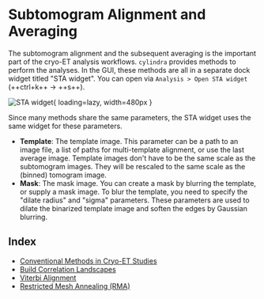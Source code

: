 # Subtomogram Alignment and Averaging

The subtomogram alignment and the subsequent averaging is the important part of the
cryo-ET analysis workflows. `cylindra` provides methods to perform the analyses. In the
GUI, these methods are all in a separate dock widget titled "STA widget". You can open
via `Analysis > Open STA widget` (++ctrl+k++ &rarr; ++s++).

![STA widget](../images/sta_widget.png){ loading=lazy, width=480px }

Since many methods share the same parameters, the STA widget uses the same widget for
these parameters.

- **Template**: The template image. This parameter can be a path to an image file, a
  list of paths for multi-template alignment, or use the last average image. Template
  images don't have to be the same scale as the subtomogram images. They will be
  rescaled to the same scale as the (binned) tomogram image.
- **Mask**: The mask image. You can create a mask by blurring the template, or supply
  a mask image. To blur the template, you need to specify the "dilate radius" and
  "sigma" parameters. These parameters are used to dilate the binarized template image
  and soften the edges by Gaussian blurring.

## Index

- [Conventional Methods in Cryo-ET Studies](conventional.md)
- [Build Correlation Landscapes](landscape.md)
- [Viterbi Alignment](viterbi.md)
- [Restricted Mesh Annealing (RMA)](rma.md)
